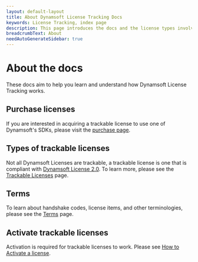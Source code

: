 ```yaml
---
layout: default-layout
title: About Dynamsoft License Tracking Docs
keywords: License Tracking, index page
description: This page introduces the docs and the license types involved
breadcrumbText: About
needAutoGenerateSidebar: true
---
```


# About the docs

These docs aim to help you learn and understand how Dynamsoft License Tracking works. 

## Purchase licenses

If you are interested in acquiring a trackable license to use one of Dynamsoft's SDKs, please visit the [purchase page]({{site.about}}purchase.html).

## Types of trackable licenses

Not all Dynamsoft Licenses are trackable, a trackable license is one that is compliant with [Dynamsoft License 2.0]({{site.about}}terms.html#license-2.0). To learn more, please see the [Trackable Licenses]({{site.about}}licensetypes.html) page.

## Terms

To learn about handshake codes, license items, and other terminologies, please see the [Terms]({{site.about}}terms.html) page.

## Activate trackable licenses

Activation is required for trackable licenses to work. Please see [How to Activate a license]({{site.about}}activate.html).
